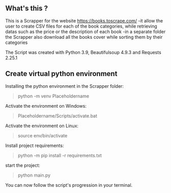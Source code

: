 
## What's this ?

This is a Scrapper for the website https://books.toscrape.com/
-it allow the user to create CSV files for each of the book categories, while retrieving datas such as the price or the description of each book
-in a separate folder the Scrapper also download all the books cover while sorting them by their categories

The Script was created with Python 3.9, Beautifulsoup 4.9.3 and Requests 2.25.1

## Create virtual python environment

Installing the python environment in the Scrapper folder:
 > python -m venv Placeholdername

Activate the environment on Windows:
 > Placeholdername/Scripts/activate.bat

Activate the environment on Linux:
 > source env/bin/activate
 
Install project requirements:
 > python -m pip install -r requirements.txt

start the project:

 > python main.py

You can now follow the script's progression in your terminal.